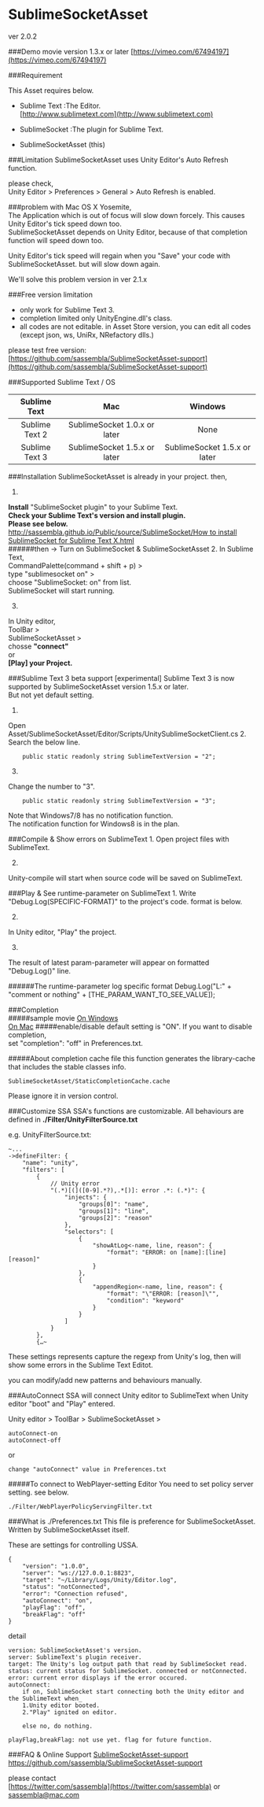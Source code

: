 # SublimeSocketAsset
ver 2.0.2

###Demo movie
version 1.3.x or later [https://vimeo.com/67494197](https://vimeo.com/67494197)

###Requirement

This Asset requires below.  

* Sublime Text :The Editor.  
 [http://www.sublimetext.com](http://www.sublimetext.com)
 
* SublimeSocket :The plugin for Sublime Text.

* SublimeSocketAsset (this)

###Limitation
SublimeSocketAsset uses Unity Editor's Auto Refresh function.

please check,  
Unity Editor > Preferences > General > Auto Refresh is enabled.


###problem with Mac OS X Yosemite,  
The Application which is out of focus will slow down forcely. This causes Unity Editor's tick speed down too.  
SublimeSocketAsset depends on Unity Editor, because of that completion function will speed down too.  

Unity Editor's tick speed will regain when you "Save" your code with SublimeSocketAsset. but will slow down again. 

We'll solve this problem version in ver 2.1.x 


###Free version limitation

* only work for Sublime Text 3.
* completion limited only UnityEngine.dll's class.
* all codes are not editable. in Asset Store version, you can edit all codes (except json, ws, UniRx, NRefactory dlls.)

please test free version:
[https://github.com/sassembla/SublimeSocketAsset-support](https://github.com/sassembla/SublimeSocketAsset-support)

###Supported Sublime Text / OS

| Sublime Text | Mac | Windows |
|:-----------:|:------------:|:------------:|
| Sublime Text 2|SublimeSocket 1.0.x or later|None|
| Sublime Text 3|SublimeSocket 1.5.x or later|SublimeSocket 1.5.x or later|

###Installation
SublimeSocketAsset is already in your project. then,  

1.
**Install** "SublimeSocket plugin" to your Sublime Text.  
**Check your Sublime Text's version and install plugin.  
Please see below.**  
[http://sassembla.github.io/Public/source/SublimeSocket/How to install SublimeSocket for Sublime Text X.html](http://sassembla.github.io/Public/source/SublimeSocket/How%20to%20install%20SublimeSocket%20for%20Sublime%20Text%20X.html)  
######then -> Turn on SublimeSocket & SublimeSocketAsset
2.
In Sublime Text,   
CommandPalette(command + shift + p) >  
type "sublimesocket on" >  
choose "SublimeSocket: on" from list.  
SublimeSocket will start running.


3.
In Unity editor,  
ToolBar >  
SublimeSocketAsset >  
chosse **"connect"**  
or   
**[Play] your Project.**

###Sublime Text 3 beta support [experimental]
Sublime Text 3 is now supported by SublimeSocketAsset version 1.5.x or later.  
But not yet default setting.  

1.
Open Asset/SublimeSocketAsset/Editor/Scripts/UnitySublimeSocketClient.cs
2.
Search the below line.  

		public static readonly string SublimeTextVersion = "2";
3.
Change the number to "3".  

		public static readonly string SublimeTextVersion = "3";

Note that Windows7/8 has no notification function.  
The notification function for Windows8 is in the plan.

###Compile & Show errors on SublimeText
1.
Open project files with SublimeText.

2.
Unity-compile will start when source code will be saved on SublimeText.

###Play & See runtime-parameter on SublimeText
1.
Write "Debug.Log(SPECIFIC-FORMAT)" to the project's code.
format is below.

2.
In Unity editor, "Play" the project.

3.
The result of latest param-parameter will appear on formatted "Debug.Log()" line.

######The runtime-parameter log specific format
	Debug.Log("L:" + "comment or nothing" + [THE_PARAM_WANT_TO_SEE_VALUE]);
	

###Completion  
#####sample movie
[On Windows](https://vimeo.com/71184393)  
[On Mac](https://vimeo.com/71184153)
#####enable/disable
default setting is "ON".
If you want to disable completion,  
set "completion": "off" in Preferences.txt.
		
#####About completion cache file
this function generates the library-cache that includes the stable classes info.

	SublimeSocketAsset/StaticCompletionCache.cache

Please ignore it in version control.

		
		
###Customize SSA
SSA's functions are customizable. 
All behaviours are defined in **./Filter/UnityFilterSource.txt**

e.g. UnityFilterSource.txt: 

	~...
	->defineFilter: {
        "name": "unity",
        "filters": [
            {
                // Unity error
                "(.*)[(]([0-9].*?),.*[)]: error .*: (.*)": {
                    "injects": {
                        "groups[0]": "name",
                        "groups[1]": "line",
                        "groups[2]": "reason"
                    },
                    "selectors": [
                        {
                            "showAtLog<-name, line, reason": {
                                "format": "ERROR: on [name]:[line] [reason]"
                            }
                        },
                        {
                            "appendRegion<-name, line, reason": {
                                "format": "\"ERROR: [reason]\"",
                                "condition": "keyword"
                            }
                        }
                    ]
                }
            },
	        {…~
These settings represents capture the regexp from Unity's log, then will show some errors in the Sublime Text Editot.

you can modify/add new patterns and behaviours manually.


###AutoConnect
SSA will connect Unity editor to SublimeText when Unity editor "boot" and "Play" entered.  

Unity editor > ToolBar > SublimeSocketAsset >   

	autoConnect-on
	autoConnect-off

or
	
	change "autoConnect" value in Preferences.txt


#####To connect to WebPlayer-setting Editor
You need to set policy server setting. see below.

	./Filter/WebPlayerPolicyServingFilter.txt


###What is ./Preferences.txt
This file is preference for SublimeSocketAsset.  
Written by SublimeSocketAsset itself.

These are settings for controlling USSA.

	{
		"version": "1.0.0",
		"server": "ws://127.0.0.1:8823",
		"target": "~/Library/Logs/Unity/Editor.log",
		"status": "notConnected",
		"error": "Connection refused",
		"autoConnect": "on",
		"playFlag": "off",
		"breakFlag": "off"
	}	

detail
	
	version: SublimeSocketAsset's version.
	server: SublimeText's plugin receiver.
	target: The Unity's log output path that read by SublimeSocket read.
	status: current status for SublimeSocket. connected or notConnected.
	error: current error displays if the error occured.
	autoConnect:
		if on, SublimeSocket start connecting both the Unity editor and the SublimeText when_
		1.Unity editor booted.
		2."Play" ignited on editor.
	
		else no, do nothing.
	
	playFlag,breakFlag: not use yet. flag for future function.


###FAQ & Online Support
[SublimeSocketAsset-support](https://github.com/sassembla/SublimeSocketAsset-support)  
https://github.com/sassembla/SublimeSocketAsset-support

please contact   
[https://twitter.com/sassembla](https://twitter.com/sassembla)
or
[sassembla@mac.com](mailto:sassembla@mac.com)

